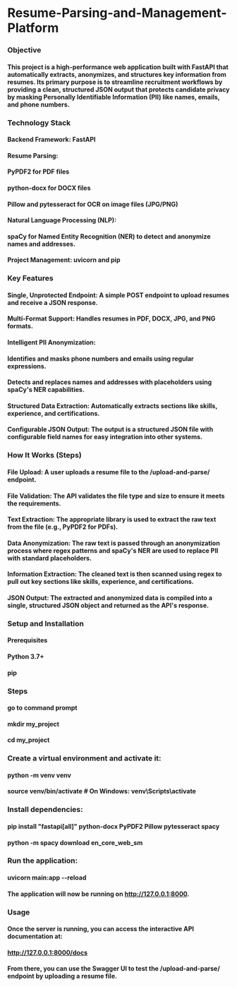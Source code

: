 # Resume-Parsing-and-Management-Platform

### Objective
#### This project is a high-performance web application built with FastAPI that automatically extracts, anonymizes, and structures key information from resumes. Its primary purpose is to streamline recruitment workflows by providing a clean, structured JSON output that protects candidate privacy by masking Personally Identifiable Information (PII) like names, emails, and phone numbers.

### Technology Stack
#### Backend Framework: FastAPI

#### Resume Parsing:

#### PyPDF2 for PDF files

#### python-docx for DOCX files

#### Pillow and pytesseract for OCR on image files (JPG/PNG)

#### Natural Language Processing (NLP):

#### spaCy for Named Entity Recognition (NER) to detect and anonymize names and addresses.

#### Project Management: uvicorn and pip

### Key Features
#### Single, Unprotected Endpoint: A simple POST endpoint to upload resumes and receive a JSON response.

#### Multi-Format Support: Handles resumes in PDF, DOCX, JPG, and PNG formats.

#### Intelligent PII Anonymization:

#### Identifies and masks phone numbers and emails using regular expressions.

#### Detects and replaces names and addresses with placeholders using spaCy's NER capabilities.

#### Structured Data Extraction: Automatically extracts sections like skills, experience, and certifications.

#### Configurable JSON Output: The output is a structured JSON file with configurable field names for easy integration into other systems.

### How It Works (Steps)
#### File Upload: A user uploads a resume file to the /upload-and-parse/ endpoint.

#### File Validation: The API validates the file type and size to ensure it meets the requirements.

#### Text Extraction: The appropriate library is used to extract the raw text from the file (e.g., PyPDF2 for PDFs).

#### Data Anonymization: The raw text is passed through an anonymization process where regex patterns and spaCy's NER are used to replace PII with standard placeholders.

#### Information Extraction: The cleaned text is then scanned using regex to pull out key sections like skills, experience, and certifications.

#### JSON Output: The extracted and anonymized data is compiled into a single, structured JSON object and returned as the API's response.

### Setup and Installation
#### Prerequisites
#### Python 3.7+

#### pip

### Steps
#### go to command prompt 
#### mkdir my_project
#### cd my_project 

### Create a virtual environment and activate it:

#### python -m venv venv
#### source venv/bin/activate  # On Windows: venv\Scripts\activate

### Install dependencies:

#### pip install "fastapi[all]" python-docx PyPDF2 Pillow pytesseract spacy
#### python -m spacy download en_core_web_sm

### Run the application:

#### uvicorn main:app --reload

#### The application will now be running on http://127.0.0.1:8000.

### Usage
#### Once the server is running, you can access the interactive API documentation at:
#### http://127.0.0.1:8000/docs

#### From there, you can use the Swagger UI to test the /upload-and-parse/ endpoint by uploading a resume file.
